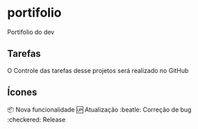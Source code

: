 # portifolio
Portifolio do dev

## Tarefas

O Controle das tarefas desse projetos será realizado no GitHub

## Ícones

:package: Nova funcionalidade
:up: Atualização
:beatle: Correção de bug
:checkered: Release